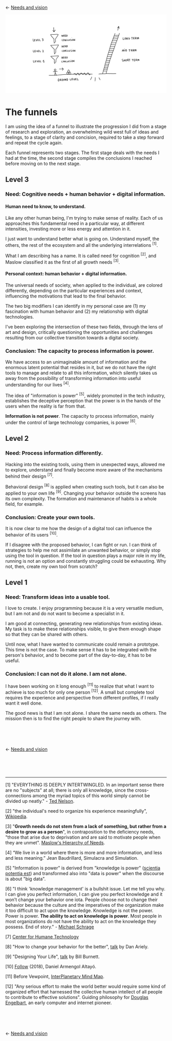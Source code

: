 ← [Needs and vision](needs-and-vision.md)

![map](needs-and-vision.jpg)

# The funnels

I am using the idea of a funnel to illustrate the progression I did from a stage of research and exploration, an overwhelming wild west full of ideas and feelings, to a stage of clarity and concision, required to take a step forward and repeat the cycle again.

Each funnel represents two stages. The first stage deals with the needs I had at the time, the second stage compiles the conclusions I reached before moving on to the next stage.

## Level 3

### Need: Cognitive needs + human behavior + digital information.

#### Human need to know, to understand.

Like any other human being, I'm trying to make sense of reality. Each of us approaches this fundamental need in a particular way, at different intensities, investing more or less energy and attention in it.

I just want to understand better what is going on. Understand myself, the others, the rest of the ecosystem and all the underlying interrelations <sup>[1]</sup>.

What I am describing has a name. It is called need for cognition <sup>[2]</sup>, and Maslow classified it as the first of all growth needs <sup>[3]</sup>.

#### Personal context: human behavior + digital information.

The universal needs of society, when applied to the individual, are colored differently, depending on the particular experiences and context, influencing the motivations that lead to the final behavior.

The two big modifiers I can identify in my personal case are (1) my fascination with human behavior and (2) my relationship with digital technologies.

I've been exploring the intersection of these two fields, through the lens of art and design, critically questioning the opportunities and challenges resulting from our collective transition towards a digital society.

### Conclusion: The capacity to process information is power.

We have access to an unimaginable amount of information and the enormous latent potential that resides in it, but we do not have the right tools to manage and relate to all this information, which silently takes us away from the possibility of transforming information into useful understanding for our lives <sup>[4]</sup>.

The idea of "information is power" <sup>[5]</sup>, widely promoted in the tech industry, establishes the deceptive perception that the power is in the hands of the users when the reality is far from that.

**Information is not power**. The capacity to process information, mainly under the control of large technology companies, is power <sup>[6]</sup>.

## Level 2

### Need: Process information differently.

Hacking into the existing tools, using them in unexpected ways, allowed me to explore, understand and finally become more aware of the mechanisms behind their design <sup>[7]</sup>.

Behavioral design <sup>[8]</sup> is applied when creating such tools, but it can also be applied to your own life <sup>[9]</sup>. Changing your behavior outside the screens has its own complexity. The formation and maintenance of habits is a whole field, for example.

### Conclusion: Create your own tools.

It is now clear to me how the design of a digital tool can influence the behavior of its users <sup>[10]</sup>.

If I disagree with the proposed behavior, I can fight or run. I can think of strategies to help me not assimilate an unwanted behavior, or simply stop using the tool in question. If the tool in question plays a major role in my life, running is not an option and constantly struggling could be exhausting. Why not, then, create my own tool from scratch?

## Level 1

### Need: Transform ideas into a usable tool.

I love to create. I enjoy programming because it is a very versatile medium, but I am not and do not want to become a specialist in it. 

I am good at connecting, generating new relationships from existing ideas. My task is to make these relationships visible, to give them enough shape so that they can be shared with others.

Until now, what I have wanted to communicate could remain a prototype. This time is not the case. To make sense it has to be integrated with the person's behavior, and to become part of the day-to-day, it has to be useful.

### Conclusion: I can not do it alone. I am not alone.

I have been working on it long enough <sup>[11]</sup> to realize that what I want to achieve is too much for only one person <sup>[12]</sup>. A small but complete tool requires the experience and perspective from different profiles, if I really want it well done.

The good news is that I am not alone. I share the same needs as others. The mission then is to find the right people to share the journey with.

<br><br><br>

← [Needs and vision](needs-and-vision.md)

<br><br><br>

---

[1] "EVERYTHING IS DEEPLY INTERTWINGLED. In an important sense there are no "subjects" at all; there is only all knowledge, since the cross-connections among the myriad topics of this world simply cannot be divided up neatly." - [Ted Nelson](https://en.wikipedia.org/wiki/Intertwingularity).

[2] "the individual's need to organize his experience meaningfully", [Wikipedia](https://en.wikipedia.org/wiki/Need_for_cognition). 

[3] "**Growth needs do not stem from a lack of something, but rather from a desire to grow as a person**", in contraposition to the deficiency needs, "those that arise due to deprivation and are said to motivate people when they are unmet". [Maslow's Hierarchy of Needs](https://www.simplypsychology.org/maslow.html).

[4] “We live in a world where there is more and more information, and less and less meaning.” Jean Baudrillard, Simulacra and Simulation. 

[5] "Information is power" is derived from "knowledge is power" ([scientia potentia est](https://en.wikipedia.org/wiki/Scientia_potentia_est)) and transformed also into "data is power" when the discourse is about "big data".

[6] "I think 'knowledge management' is a bullshit issue. Let me tell you why. I can give you perfect information, I can give you perfect knowledge and it won’t change your behavior one iota. People choose not to change their behavior because the culture and the imperatives of the organization make it too difficult to act upon the knowledge. Knowledge is not the power. Power is power. **The ability to act on knowledge is power**. Most people in most organizations do not have the ability to act on the knowledge they possess. End of story." - [Michael Schrage](http://www.gurteen.com/gurteen/gurteen.nsf/id/km-is-bullshit)

[7] [Center for Humane Technology](https://humanetech.com/problem/)

[8] "How to change your behavior for the better", [talk](https://www.ted.com/talks/dan_ariely_how_to_change_your_behavior_for_the_better) by Dan Ariely.

[9] "Designing Your Life", [talk](https://www.youtube.com/watch?v=SemHh0n19LA) by Bill Burnett.

[10] [Follow](https://armengol-altayo.com/follow.html) (2018), Daniel Armengol Altayó.

[11] Before Vewpoint, [InterPlanetary Mind Map](https://github.com/interplanetarymindmap).

[12] "Any serious effort to make the world better would require some kind of organized effort that harnessed the collective human intellect of all people to contribute to effective solutions". 
Guiding philosophy for [Douglas Engelbart](https://en.wikipedia.org/wiki/Douglas_Engelbart#Guiding_philosophy), an early computer and internet pioneer.

<br><br><br>

← [Needs and vision](needs-and-vision.md)